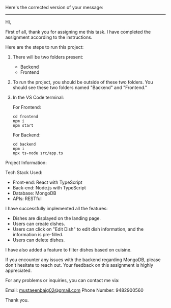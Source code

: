 Here's the corrected version of your message:

---

Hi,

First of all, thank you for assigning me this task. I have completed the assignment according to the instructions.

Here are the steps to run this project:

1. There will be two folders present:

   - Backend
   - Frontend

2. To run the project, you should be outside of these two folders. You should see these two folders named "Backend" and "Frontend."

3. In the VS Code terminal:

   For Frontend:
   ```
   cd frontend
   npm i
   npm start
   ```

   For Backend:
   ```
   cd backend
   npm i
   npx ts-node src/app.ts
   ```

Project Information:

Tech Stack Used:
- Front-end: React with TypeScript
- Back-end: Node.js with TypeScript
- Database: MongoDB
- APIs: RESTful

I have successfully implemented all the features:

- Dishes are displayed on the landing page.
- Users can create dishes.
- Users can click on "Edit Dish" to edit dish information, and the information is pre-filled.
- Users can delete dishes.

I have also added a feature to filter dishes based on cuisine.

If you encounter any issues with the backend regarding MongoDB, please don't hesitate to reach out. Your feedback on this assignment is highly appreciated.

For any problems or inquiries, you can contact me via:

Email: mustaeenbaig02@gmail.com
Phone Number: 9482900560

Thank you.
